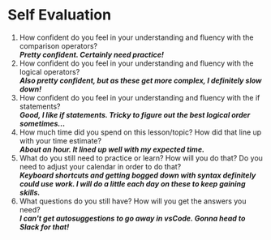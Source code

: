 # Self Evaluation

1. How confident do you feel in your understanding and fluency with the comparison operators?  
***Pretty confident. Certainly need practice!***
2. How confident do you feel in your understanding and fluency with the logical operators?  
***Also pretty confident, but as these get more complex, I definitely slow down!***
3. How confident do you feel in your understanding and fluency with the if statements?  
***Good, I like if statements. Tricky to figure out the best logical order sometimes...***
4. How much time did you spend on this lesson/topic? How did that line up with your time estimate?  
***About an hour. It lined up well with my expected time.***
5. What do you still need to practice or learn? How will you do that? Do you need to adjust your calendar in order to do that?  
***Keyboard shortcuts and getting bogged down with syntax definitely could use work. I will do a little each day on these to keep gaining skills.***
6. What questions do you still have? How will you get the answers you need?  
***I can't get autosuggestions to go away in vsCode. Gonna head to Slack for that!***
